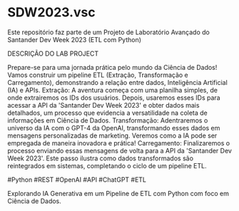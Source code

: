 # SDW2023.vsc
Este repositório faz parte de um Projeto de Laboratório Avançado do Santander Dev Week 2023 (ETL com Python)

DESCRIÇÃO DO LAB PROJECT

Prepare-se para uma jornada prática pelo mundo da Ciência de Dados! 
Vamos construir um pipeline ETL (Extração, Transformação e Carregamento), demonstrando a relação entre dados, Inteligência Artificial (IA) e APIs.
 Extração: A aventura começa com uma planilha simples, de onde extrairemos os IDs dos usuários. Depois, usaremos esses IDs para acessar a API da 'Santander Dev Week 2023' e obter dados mais detalhados, um processo que evidencia a versatilidade na coleta de informações em Ciência de Dados.
 Transformação: Adentraremos o universo da IA com o GPT-4 da OpenAI, transformando esses dados em mensagens personalizadas de marketing. Veremos como a IA pode ser empregada de maneira inovadora e prática!
 Carregamento: Finalizaremos o processo enviando essas mensagens de volta para a API da 'Santander Dev Week 2023'. Este passo ilustra como dados transformados são reintegrados em sistemas, completando o ciclo de um pipeline ETL.

#Python #REST #OpenAI #API #ChatGPT #ETL

Explorando IA Generativa em um Pipeline de ETL com Python com foco em Ciência de Dados.
